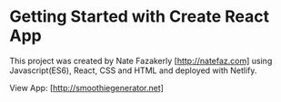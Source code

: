 # Getting Started with Create React App

This project was created by Nate Fazakerly [http://natefaz.com] using Javascript(ES6), React, CSS and HTML and deployed with Netlify.

View App: [http://smoothiegenerator.net] 